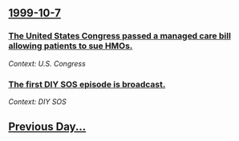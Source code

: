 ## [1999-10-7](/news/1999/10/7/index.md)

### [ The United States Congress passed a managed care bill allowing patients to sue HMOs.](/news/1999/10/7/the-united-states-congress-passed-a-managed-care-bill-allowing-patients-to-sue-hmos.md)
_Context: U.S. Congress_

### [ The first DIY SOS episode is broadcast.](/news/1999/10/7/the-first-diy-sos-episode-is-broadcast.md)
_Context: DIY SOS_

## [Previous Day...](/news/1999/10/6/index.md)

